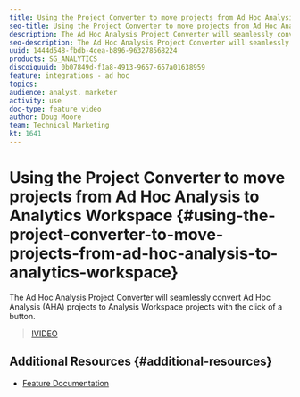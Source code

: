 ```yaml
---
title: Using the Project Converter to move projects from Ad Hoc Analysis to Analytics Workspace
seo-title: Using the Project Converter to move projects from Ad Hoc Analysis to Analytics Workspace in Adobe Analytics
description: The Ad Hoc Analysis Project Converter will seamlessly convert Ad Hoc Analysis (AHA) projects to Analysis Workspace projects with the click of a button.
seo-description: The Ad Hoc Analysis Project Converter will seamlessly convert Ad Hoc Analysis (AHA) projects to Analysis Workspace projects with the click of a button in Adobe Analytics.
uuid: 1444d548-fbdb-4cea-b896-963278568224
products: SG_ANALYTICS
discoiquuid: 0b07849d-f1a8-4913-9657-657a01638959
feature: integrations - ad hoc
topics: 
audience: analyst, marketer
activity: use
doc-type: feature video
author: Doug Moore
team: Technical Marketing
kt: 1641
---
```


# Using the Project Converter to move projects from Ad Hoc Analysis to Analytics Workspace {#using-the-project-converter-to-move-projects-from-ad-hoc-analysis-to-analytics-workspace}

The Ad Hoc Analysis Project Converter will seamlessly convert Ad Hoc Analysis (AHA) projects to Analysis Workspace projects with the click of a button.

>[!VIDEO](https://video.tv.adobe.com/v/23118/?quality=12)

## Additional Resources {#additional-resources}

* [Feature Documentation](https://marketing.adobe.com/resources/help/en_US/analytics/aha2aw/)